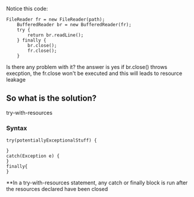Notice this code:
```
FileReader fr = new FileReader(path);
    BufferedReader br = new BufferedReader(fr);
    try {
        return br.readLine();
    } finally {
        br.close();
        fr.close();
    }
```
Is there any problem with it?
the answer is yes
if br.close() throws execption, the fr.close won't be executed and this will leads to resource leakage
## So what is the solution?
try-with-resources

### Syntax
```
try(potentiallyExceptionalStuff) {
	
}
catch(Exception e) {
}
finally{
}
```
**In a try-with-resources statement, any catch or finally block is run after the resources declared have been closed
